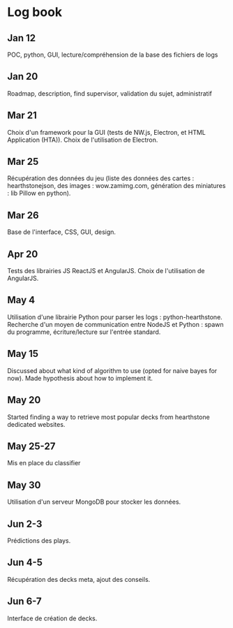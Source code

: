# Log book

## Jan 12

POC, python, GUI, lecture/compréhension de la base des fichiers de logs

## Jan 20

Roadmap, description, find supervisor, validation du sujet, administratif

## Mar 21

Choix d'un framework pour la GUI (tests de NW.js, Electron, et HTML Application (HTA)). Choix de l'utilisation de Electron.

## Mar 25

Récupération des données du jeu (liste des données des cartes : hearthstonejson, des images : wow.zamimg.com, génération des miniatures : lib Pillow en python).

## Mar 26

Base de l'interface, CSS, GUI, design.

## Apr 20

Tests des librairies JS ReactJS et AngularJS. Choix de l'utilisation de AngularJS.

## May 4

Utilisation d'une librairie Python pour parser les logs : python-hearthstone. Recherche d'un moyen de communication entre NodeJS et Python : spawn du programme, écriture/lecture sur l'entrée standard.

## May 15

Discussed about what kind of algorithm to use (opted for naive bayes for now). Made hypothesis about how to implement it.

## May 20

Started finding a way to retrieve most popular decks from hearthstone dedicated websites.

## May 25-27

Mis en place du classifier

## May 30

Utilisation d'un serveur MongoDB pour stocker les données.

## Jun 2-3

Prédictions des plays.

## Jun 4-5

Récupération des decks meta, ajout des conseils.

## Jun 6-7

Interface de création de decks.
